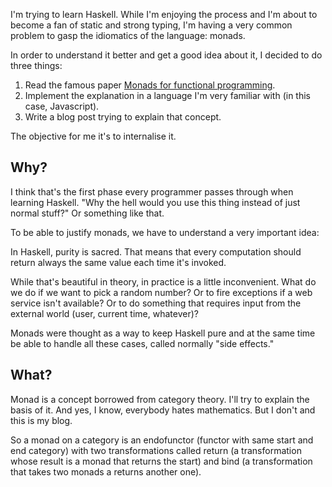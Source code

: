 I'm trying to learn Haskell. While I'm enjoying the process and I'm about to become a fan of static and strong typing, I'm having a very common problem to gasp the idiomatics of the language: monads.

In order to understand it better and get a good idea about it, I decided to do three things:

1. Read the famous paper [Monads for functional programming](http://homepages.inf.ed.ac.uk/wadler/papers/marktoberdorf/baastad.pdf).
2. Implement the explanation in a language I'm very familiar with (in this case, Javascript).
3. Write a blog post trying to explain that concept.

The objective for me it's to internalise it.

## Why?

I think that's the first phase every programmer passes through when learning Haskell. "Why the hell would you use this thing instead of just normal stuff?" Or something like that.

To be able to justify monads, we have to understand a very important idea:

In Haskell, purity is sacred. That means that every computation should return always the same value each time it's invoked. 

While that's beautiful in theory, in practice is a little inconvenient. What do we do if we want to pick a random number? Or to fire exceptions if a web service isn't available? Or to do something that requires input from the external world (user, current time, whatever)?

Monads were thought as a way to keep Haskell pure and at the same time be able to handle all these cases, called normally "side effects."

## What?

Monad is a concept borrowed from category theory. I'll try to explain the basis of it. And yes, I know, everybody hates mathematics. But I don't and this is my blog.

So a monad on a category is an endofunctor (functor with same start and end category) with two transformations called return (a transformation whose result is a monad that returns the start) and bind (a transformation that takes two monads a returns another one).

<!-- Put here an image with the latex representation -->
